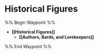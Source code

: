 # Historical Figures
%% Begin Waypoint %%
- **[[Historical Figures]]**
	- **[[Authors, Bards, and Lorekeepers]]**

%% End Waypoint %%
